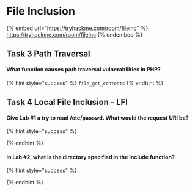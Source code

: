 # File Inclusion

{% embed url="https://tryhackme.com/room/fileinc" %}
https://tryhackme.com/room/fileinc
{% endembed %}

## Task 3 Path Traversal <a href="#title" id="title"></a>

#### What function causes path traversal vulnerabilities in PHP?

{% hint style="success" %}
`file_get_contents`
{% endhint %}

## Task 4 Local File Inclusion - LFI

#### Give Lab #1 a try to read **/etc/passwd**. What would the request URI be?

{% hint style="success" %}

{% endhint %}

#### In Lab #2, what is the directory specified in the include function?

{% hint style="success" %}

{% endhint %}
